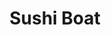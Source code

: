 ---
layout: place
title: "Sushi Boat"
permalink: /missouri/st-charles/sushi-boat.html
stateAbbr: MO
stateName: Missouri
cityName: St Charles
seo:
  name: "Sushi Boat"
  type: Restaurant
  links: null
description: "Looking for sushi in St Charles, Missouri? Check out Sushi Boat for a delightful Japanese dining experience. Enjoy a variety of sushi and other dishes in a w..."
place_id: ChIJjThY4rkv34cRaVG-CHzHTPY
photos:
  - name: >-
      places/ChIJjThY4rkv34cRaVG-CHzHTPY/photos/AeeoHcJtQW41xFoW0rdaL4g1VIzS-o5CF_GAmZP298ui89gLLzFcMONFpGQ4y_yJGH1fy9yhNJuY_3gk9p9yZM4jL1IkrwY8xyii5QwZAEkEOV87AsWFWj98gq28UjNXup110O3VHC_-eTcM4uBmkQT-Ugjm_XL4zqFnPeX6xTrwoSobJImAjfwUaifE-442jc2DfNrLbgJXaAJatv-99m86RW1eBNzLZ4f_R1OMK1fCsa_B9OWTEeeFyEo4tL7YqThRJSClVyfEesfNIllEdu0ECo7mOTmn7Dlr0-oYIy5saecE79JdrDwrNCxr6223IA9eLuxhMwq6fQKBTnG8kllA54-oaJxQqxCycVw3WsMwaj6_K3o3G-EQL3WkKHJI8yjOPIQZTgoK2Yqm_OYSE-IC-Op7anxQAyyx7AMPkX2xmUNmxA
    widthPx: 4032
    heightPx: 3024
    authorAttributions:
      - displayName: Rob R.
        uri: https://maps.google.com/maps/contrib/111498964890279334245
        photoUri: >-
          https://lh3.googleusercontent.com/a-/ALV-UjWiD9liKvV26oOwGW8_v1ejsbb4wXVy0sISCqq8jbdKurfLt1Q0GQ=s100-p-k-no-mo
    flagContentUri: >-
      https://www.google.com/local/imagery/report/?cb_client=maps_api_places.places_api&image_key=!1e10!2sCIHM0ogKEICAgICPiKz2Bw&hl=en-US
    googleMapsUri: >-
      https://www.google.com/maps/place//data=!3m4!1e2!3m2!1sCIHM0ogKEICAgICPiKz2Bw!2e10!4m2!3m1!1s0x87df2fb9e258388d:0xf64cc77c08be5169
  - name: >-
      places/ChIJjThY4rkv34cRaVG-CHzHTPY/photos/AeeoHcIp-iz2YI26eKrr5lWyuC0Arofoo3376jeNfaZ2K5plTgNpw_6Zu7fGKBsvxK50GOhl3BN45r8zcD0FoYjc5s6Zf_bha_fLxZHs1dRPuM_Hcf65wU1JsqgQERi1qn3YMEp-uiyHmGLT1Qba2OefZNPSi4ccxOGOWPNZAei8Cg3a55-BphuD-djvORDa-kBdZGdAjuov0PEqx9gz9TbYBTWD9EoRB-_NAZlyEiOE9Wr7KwKIuk8lohExQpKjYwhpX8I3btKAFzuy9n2CKYnhrzCm53O94rEI-vy1UbJws_5U3oR2KolfLxx-I5tymZTwFz53-O8GiOSVOwX_k8TyvcZ0J-0x-3jLboP1wen7qCi0YxU0L3axWOQpb55Iglddb1wazgcQwBD3_TgEUvCs8Bz6S23feWmFunEhWhpkv0Yc-g
    widthPx: 4032
    heightPx: 2268
    authorAttributions:
      - displayName: XiaoXia Caulfield
        uri: https://maps.google.com/maps/contrib/100469818836311114034
        photoUri: >-
          https://lh3.googleusercontent.com/a-/ALV-UjUXY-VVmT9Wut7EaUfm8-pb9M9224piwQWyNbKukG4ksUkz2Rlf=s100-p-k-no-mo
    flagContentUri: >-
      https://www.google.com/local/imagery/report/?cb_client=maps_api_places.places_api&image_key=!1e10!2sCIHM0ogKEICAgICXverlTw&hl=en-US
    googleMapsUri: >-
      https://www.google.com/maps/place//data=!3m4!1e2!3m2!1sCIHM0ogKEICAgICXverlTw!2e10!4m2!3m1!1s0x87df2fb9e258388d:0xf64cc77c08be5169
  - name: >-
      places/ChIJjThY4rkv34cRaVG-CHzHTPY/photos/AeeoHcJ3t0sIkQqjHLjOlITNcmHz4CkJk8U7q-69bcgzsDs2cqhnl2oJkVk25h9bK8VQOM7VazfsCZd77Tn-3b74xCLPFmjd0mM8Jnrx5zJuuTnN-GpYG3BudKRZYjvXTXJ058ZCgc7L8daOQAvVfbszSo6uQiAd94UTd7Dow6oZqMAt8wcEwPaAazb3alZNBEpwNkkXM91LuiVMaICJ382B3jto_wWfMtiUC7AMbl4E-Xo1ERQW5xehqHUJhkGss7aLUS7FDYMQtjbsys2lnfaxvm93UwIIJ9wzkOK9mPG8l6usm1n4XAQz8bMwKAjgb1S0MNNZVSkH8lS8G-4Gx83zKmud6R1yE7Jz94nApTc_xMoeyvfLjXp6mgHHZjNcCmnW60sCMi0Wkw9aI5q9JcjdMjfASHXLKCTFTQEr86rLMfK_ng
    widthPx: 1170
    heightPx: 871
    authorAttributions:
      - displayName: Kaila S
        uri: https://maps.google.com/maps/contrib/107828970139791859924
        photoUri: >-
          https://lh3.googleusercontent.com/a-/ALV-UjViwdgxNLePXUn4ZTI11EMwFksz18A4wOcgSnAcQZP-syOtKAbc=s100-p-k-no-mo
    flagContentUri: >-
      https://www.google.com/local/imagery/report/?cb_client=maps_api_places.places_api&image_key=!1e10!2sCIHM0ogKEICAgMCIka3LZA&hl=en-US
    googleMapsUri: >-
      https://www.google.com/maps/place//data=!3m4!1e2!3m2!1sCIHM0ogKEICAgMCIka3LZA!2e10!4m2!3m1!1s0x87df2fb9e258388d:0xf64cc77c08be5169
  - name: >-
      places/ChIJjThY4rkv34cRaVG-CHzHTPY/photos/AeeoHcJAKL7FzVNdiMh12Q6NbRIxSBVd7d9EvVvZLTpQaQOc7EVdeRbYs263C4A8w1lLfdoWa824vxHXa3gqdOa5EagmSbznSm9DNfIVX8v8narG_1IyD--4yGZ9ku_zwWNThdyR4Q20izoL1j53vxoh_B8i2eP_Nz4Ya05k87VkqyZiBkq5nbJItAH5BO7ey41uOnkz9AKVWNVJfVTCStI2GT2W-ILkyEWQcPCfwsD2_usyIGh-w2NALKsqEaJB7NUywxpNljXdH_c8vfTIMhvUH3xx6cb4_PBVHzTdb6P3G2zGPUP6qLwYTJ-3w0z8NNvQwls4iPRmd8b8gmJpdSw0G6LcAN5efp5Tk84DgVXZYxmx5NclPY2xfczuFCoVNyzhLx_ea_kLKHbBGnDHapvyUSEVMJUdh2J0iMzZCSRA_9ngElOb
    widthPx: 3024
    heightPx: 4032
    authorAttributions:
      - displayName: Kaila S
        uri: https://maps.google.com/maps/contrib/107828970139791859924
        photoUri: >-
          https://lh3.googleusercontent.com/a-/ALV-UjViwdgxNLePXUn4ZTI11EMwFksz18A4wOcgSnAcQZP-syOtKAbc=s100-p-k-no-mo
    flagContentUri: >-
      https://www.google.com/local/imagery/report/?cb_client=maps_api_places.places_api&image_key=!1e10!2sCIHM0ogKEICAgMCIka3L5AE&hl=en-US
    googleMapsUri: >-
      https://www.google.com/maps/place//data=!3m4!1e2!3m2!1sCIHM0ogKEICAgMCIka3L5AE!2e10!4m2!3m1!1s0x87df2fb9e258388d:0xf64cc77c08be5169
  - name: >-
      places/ChIJjThY4rkv34cRaVG-CHzHTPY/photos/AeeoHcILgkG99SK12u4M65JPzXs4M9o6Z7_OyA1UJg_go5pHJoejfP33BZ_QnyNqimnQ_c3aaXACRRdimKJ73GFyQ7wxzVpPh1vqj-3h3wdLQi2kPIBZ7DK_uOMZSOmgx_mdWBNOanrOMvc-4KNmNd9UecHT7UVDfcJIuLDunP1-HGwize_Q4eSo6Yk1T1mmri0YT7SnOxbJT0X6e1zsY1fNO3VNsAFhhP9X7MwUDbUrnc1yocHSDo2p04RE-emB1kd7PEOFZ_ppTOT_2UnrVtSS-Mnk0LRmNA6CCwMA6nD2IMd0XkEMqz3Wqu8gqBUSGgOSpDVLamsHN_WL0xITvKvQAEG1QbDDSor7X5n-PMVIlNl-fNzpJhZU3OyTymIWDksrM8xnFLSfCMM2LjzZ7nGMVxF_6yIkfMwTXOJxFPeMRAzoZQ
    widthPx: 4800
    heightPx: 3600
    authorAttributions:
      - displayName: Raymond Jennings
        uri: https://maps.google.com/maps/contrib/109934393603107077848
        photoUri: >-
          https://lh3.googleusercontent.com/a-/ALV-UjXjb_-TyxJ3y6_KocW4mJfbPvCgMan-cP7CyW3q2IXx6GLZHObp=s100-p-k-no-mo
    flagContentUri: >-
      https://www.google.com/local/imagery/report/?cb_client=maps_api_places.places_api&image_key=!1e10!2sCIHM0ogKEICAgMCwio2wMw&hl=en-US
    googleMapsUri: >-
      https://www.google.com/maps/place//data=!3m4!1e2!3m2!1sCIHM0ogKEICAgMCwio2wMw!2e10!4m2!3m1!1s0x87df2fb9e258388d:0xf64cc77c08be5169
  - name: >-
      places/ChIJjThY4rkv34cRaVG-CHzHTPY/photos/AeeoHcIoum_d7dZ3GJ1HSzoxqIhuRkLMoSFItuRaoSOKm4PGGK7ibE6nivxZsG70Yc9GREcQ4m9PF-YuS-rB4_hE2g6Yt9JFb-MiQqRz4-6BSar2qFDIGFjqifpfEOybdiLWvXvuKS6XaALUXQQ-raQ2HhhALfRMSDJ6AB4Iyyr5_V5Lcd0F0gM_PKEVvkfWSuZwIgwWWWEyL6vvGdHH72pXTD_HTZqdJV-ICtinRr-iBOxjjeTMYn0KKst7nYdjr28Q480KS5qMzKHL9PlK_90q01Pcu6nML0deBWYmpZQbsryjQBeNUyoN3N85FOa81hXBx9Ga9L0S95KJDVNMHgGWs7DzNBa6ViCBrIIyS9cIk9Ne15feaR6fb42cM12KWEG1cnfreWf4aV3kHpgByFBhraPc_lMtcb6vibxz7_PJs9xOLA
    widthPx: 3024
    heightPx: 3024
    authorAttributions:
      - displayName: Kimberly Auzins
        uri: https://maps.google.com/maps/contrib/104785597920830266063
        photoUri: >-
          https://lh3.googleusercontent.com/a-/ALV-UjX3DNvu_GvPWms4UYuvWE1-d6YBsH-9NP2IC1_E7ClB8VdKFF82Mw=s100-p-k-no-mo
    flagContentUri: >-
      https://www.google.com/local/imagery/report/?cb_client=maps_api_places.places_api&image_key=!1e10!2sCIHM0ogKEICAgIDr7picPw&hl=en-US
    googleMapsUri: >-
      https://www.google.com/maps/place//data=!3m4!1e2!3m2!1sCIHM0ogKEICAgIDr7picPw!2e10!4m2!3m1!1s0x87df2fb9e258388d:0xf64cc77c08be5169
  - name: >-
      places/ChIJjThY4rkv34cRaVG-CHzHTPY/photos/AeeoHcLwuXIhjSTN1khwnfWG5J9vygPrPl9suPpnARdQNoSTBqAbghr2i3C1q0MVuMj9jTWap1UZof8q8BkTvYu3NfP1m0jBmzHLjWq61hSGAKGXnbPx9Y6rbwIbID03zljFlUDFnMPPwGTE5daVJhKlgOStDqUnEVyA0g7SO5Jl3Jn2QvLeBlbXU-BbpiTSUlDitFV1vKyv1FSYOgtPYBJlws1jQqtoTRTZmwxJ6HuS-nCbIHPFuv0UyZ2xdN4kdHR7lg4RtSKWPUDlC2JC1-TAtD66ebaPocomcvtQdUVbxaZd2IKbYFjhVbnkxHWeC8FUo9rQhdg1o4hvAzDH1wCIdkYyiNOWKxfsBgzO3k3_yaDV9gnOuLgum1UFNuzzgexXqaxCjV4lhjlq6gH82ldiYC6zXKn8mT1EQy5IoaxzasGanT9d
    widthPx: 3600
    heightPx: 4800
    authorAttributions:
      - displayName: Raymond Jennings
        uri: https://maps.google.com/maps/contrib/109934393603107077848
        photoUri: >-
          https://lh3.googleusercontent.com/a-/ALV-UjXjb_-TyxJ3y6_KocW4mJfbPvCgMan-cP7CyW3q2IXx6GLZHObp=s100-p-k-no-mo
    flagContentUri: >-
      https://www.google.com/local/imagery/report/?cb_client=maps_api_places.places_api&image_key=!1e10!2sCIHM0ogKEICAgMCwio2wkwE&hl=en-US
    googleMapsUri: >-
      https://www.google.com/maps/place//data=!3m4!1e2!3m2!1sCIHM0ogKEICAgMCwio2wkwE!2e10!4m2!3m1!1s0x87df2fb9e258388d:0xf64cc77c08be5169
  - name: >-
      places/ChIJjThY4rkv34cRaVG-CHzHTPY/photos/AeeoHcKvDISlpUy9xZXwlmsySgG06rzvYYfm87i-FDCYiBWhIr6i2wfroowajadrbmtBFWe71PZkEVtdj3Eug5q2oGhSbVvPKhB_mswTzgFmGV_wibiIGf2cf6v8KVy9dGzJPp-gi-RnQmuY3oo8BmvxElfh4HNSQRBm7fVYKx4FIdSnlBezZn6Ubj44Zjq3KyqPLa_t5QB6YBF4md1MLTdhxeQv5jMtoijvdvdxQ2XTKKN9MOPAMKJsKi_pB8SxGmnl_wHvpBssIQcx8n_FVUugXrmdY91xKjD3v-H17-54Hu56b3cvrMH1efkKyh6d-zyxxu4iAenmKklOsc6XznvnBzIIG16Drvk-sJVLvrhx_-vXGpkBMgq07KbOI7-VanFzSYoEuwYEoeDeRuKmHpJ8mM4LNWpwN5gCcqN_3WVe0vI
    widthPx: 4032
    heightPx: 3024
    authorAttributions:
      - displayName: Douglas Wang
        uri: https://maps.google.com/maps/contrib/117188371431631238446
        photoUri: >-
          https://lh3.googleusercontent.com/a-/ALV-UjW2LNsnQUHnMtQHPzIC1_AhbtNZp_z0cEVyxQYfiZ_F94RuiG83=s100-p-k-no-mo
    flagContentUri: >-
      https://www.google.com/local/imagery/report/?cb_client=maps_api_places.places_api&image_key=!1e10!2sCIHM0ogKEICAgIC31calZw&hl=en-US
    googleMapsUri: >-
      https://www.google.com/maps/place//data=!3m4!1e2!3m2!1sCIHM0ogKEICAgIC31calZw!2e10!4m2!3m1!1s0x87df2fb9e258388d:0xf64cc77c08be5169
  - name: >-
      places/ChIJjThY4rkv34cRaVG-CHzHTPY/photos/AeeoHcIdakTDiWW2-jJmIOQsNIpdAyjJS9nFF_y8Hitc0Ife6OkIPa2qQx_CLGMJb4DeHaySrQr60ceAQ23nqXDx0KkRbuHv85x8NYqtPUDa6da2nhyHK6yMb-w_B0dx3BbYXfolRnLxKyMHoXJGKF6leIlDyWcdwwGTu7Cyv7f8A5tM9A_Jw7yGsIU_FHJIFQ74muZysh4An77RWSnRVCtGuK26o7BrUKXoeLX1EDQrATDtwSmfSkyHEIhtyUDg-qcEUVo-UZ1ZJeEPydQSw408Ne-6of4Q49bAqM7Q-sGJjxCiPmGlSXH0BlpRw8DXHjmqtcebOC0c3ynWx2r4Y8Ld5U-8H0RfDw0BOxGDPWO3-Yq7cIa-450fNyTluCkbCfAPuqNOfME2Y37CLI_3FTjFKGalewaxuuSCCoMY6CbHeCe4vA
    widthPx: 1706
    heightPx: 1280
    authorAttributions:
      - displayName: Mee Lee Poon
        uri: https://maps.google.com/maps/contrib/104376858495964445659
        photoUri: >-
          https://lh3.googleusercontent.com/a-/ALV-UjX0bPY8PkGqxcPpveFCOlqTAjyHNzyNwjTdMgG4NPSvf5SeXdML=s100-p-k-no-mo
    flagContentUri: >-
      https://www.google.com/local/imagery/report/?cb_client=maps_api_places.places_api&image_key=!1e10!2sCIHM0ogKEICAgIDbwPHMAw&hl=en-US
    googleMapsUri: >-
      https://www.google.com/maps/place//data=!3m4!1e2!3m2!1sCIHM0ogKEICAgIDbwPHMAw!2e10!4m2!3m1!1s0x87df2fb9e258388d:0xf64cc77c08be5169
  - name: >-
      places/ChIJjThY4rkv34cRaVG-CHzHTPY/photos/AeeoHcK8W8LEY2QsMUPW5xtBlQl8MBVDeGbeDw2RnngQS9VwgW0774gedEkuvtzjgD26oubVa8wFaysvS5O0VEEZ2b9gDp6e_7IxQmPEYwP3C-klhBpmOzzWriDRPcjhEfLXE9__oB2D8mcScySllYfkMzp7iq1I7qRZmF9dejJud4jJt7V3U9Y5OU_xX_15BHA1BhOiCGmKw1sVyofWxbOC0pgh-G240AhaI3ynMmhKZ8_jJ2Tv17VQR6biewmwyurwV01IoMOj6a4f2m407nQIH1diRd9enAh7GkGtBVOqrSp1Ck6VGRStYseOjUPIDixFzKd6oSQ5r_PxNwQ9bccn0EB9WrDKwxRjTWSEv_OUFLAE9EemWkDFbidO1RweTTeMaCnQA2_ebppVHqjTBAPvLxTD0_NdNJXoZ9xqXhpe-7dKcQ
    widthPx: 4032
    heightPx: 3024
    authorAttributions:
      - displayName: Aihua Shao
        uri: https://maps.google.com/maps/contrib/105135301965985870111
        photoUri: >-
          https://lh3.googleusercontent.com/a-/ALV-UjW1PXn5A_TDzRNt4EjnCaJjQ-1JoBGngtO957ZsWq0D98h5KOA=s100-p-k-no-mo
    flagContentUri: >-
      https://www.google.com/local/imagery/report/?cb_client=maps_api_places.places_api&image_key=!1e10!2sCIHM0ogKEICAgID7w7X7MA&hl=en-US
    googleMapsUri: >-
      https://www.google.com/maps/place//data=!3m4!1e2!3m2!1sCIHM0ogKEICAgID7w7X7MA!2e10!4m2!3m1!1s0x87df2fb9e258388d:0xf64cc77c08be5169
address: 1500 Elm St, St Charles, MO 63301, USA
street: 1500 Elm St
city: St Charles
state: MO
zip: '63301'
country: USA
neighborhood: null
latitude: '38.787533'
longitude: '-90.492806'
accessibility_options:
  wheelchairAccessibleParking: true
  wheelchairAccessibleEntrance: true
  wheelchairAccessibleRestroom: true
  wheelchairAccessibleSeating: true
business_status: OPERATIONAL
name: Sushi Boat
google_maps_links:
  directionsUri: >-
    https://www.google.com/maps/dir//''/data=!4m7!4m6!1m1!4e2!1m2!1m1!1s0x87df2fb9e258388d:0xf64cc77c08be5169!3e0
  placeUri: https://maps.google.com/?cid=17747779567096844649
  writeAReviewUri: >-
    https://www.google.com/maps/place//data=!4m3!3m2!1s0x87df2fb9e258388d:0xf64cc77c08be5169!12e1
  reviewsUri: >-
    https://www.google.com/maps/place//data=!4m4!3m3!1s0x87df2fb9e258388d:0xf64cc77c08be5169!9m1!1b1
  photosUri: >-
    https://www.google.com/maps/place//data=!4m3!3m2!1s0x87df2fb9e258388d:0xf64cc77c08be5169!10e5
primary_type: Japanese Restaurant
opening_hours:
  regular: null
  current: null
secondary_opening_hours:
  regular:
    weekdayDescriptions: null
    type: null
  current:
    weekdayDescriptions: null
    type: null
phone: null
price_level: null
price_range: null
rating: null
rating_count: 0
website: null
reviews: null
parking_options: null
payment_options: null
allow_dogs: null
curbside_pickup: null
delivery: null
dine_in: null
good_for_children: null
good_for_groups: null
good_for_sports: null
live_music: null
menu_for_children: null
outdoor_seating: null
reservable: null
restroom: null
serves_beer: null
serves_breakfast: null
serves_brunch: null
serves_cocktails: null
serves_coffee: null
serves_dinner: null
serves_dessert: null
serves_lunch: null
serves_vegetarian_food: null
serves_wine: null
takeout: null
summary: null

---